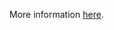 More information [here](https://docs.prismacloud.io/en/enterprise-edition/policy-reference/azure-policies/azure-iam-policies/azr-iam-181).
